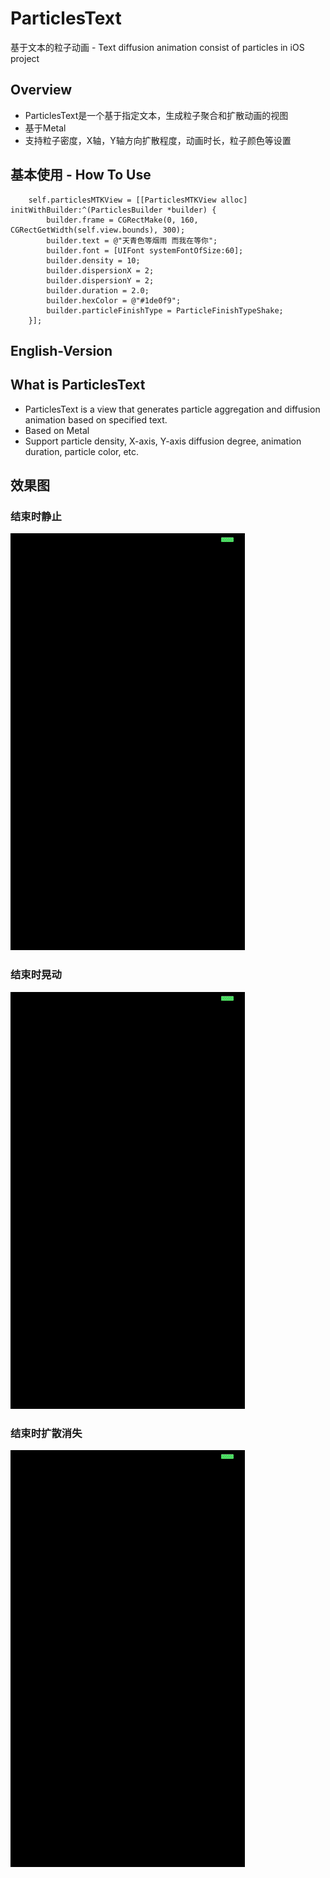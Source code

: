 # ParticlesText
基于文本的粒子动画 -  Text diffusion animation consist of particles in iOS project

## Overview

- ParticlesText是一个基于指定文本，生成粒子聚合和扩散动画的视图
- 基于Metal
- 支持粒子密度，X轴，Y轴方向扩散程度，动画时长，粒子颜色等设置


## 基本使用 - How To Use
```
    self.particlesMTKView = [[ParticlesMTKView alloc] initWithBuilder:^(ParticlesBuilder *builder) {
        builder.frame = CGRectMake(0, 160, CGRectGetWidth(self.view.bounds), 300);
        builder.text = @"天青色等烟雨 而我在等你";
        builder.font = [UIFont systemFontOfSize:60];
        builder.density = 10;
        builder.dispersionX = 2;
        builder.dispersionY = 2;
        builder.duration = 2.0;
        builder.hexColor = @"#1de0f9";
        builder.particleFinishType = ParticleFinishTypeShake;
    }];
```

## English-Version

## What is ParticlesText

- ParticlesText is a view that generates particle aggregation and diffusion animation based on specified text.
- Based on Metal
- Support particle density, X-axis, Y-axis diffusion degree, animation duration, particle color, etc.

## 效果图

### 结束时静止
![结束时静止](https://github.com/MonkYU/ParticlesText/blob/master/Resources/static.gif)

### 结束时晃动
![结束时晃动](https://github.com/MonkYU/ParticlesText/blob/master/Resources/shake.gif)

### 结束时扩散消失
![结束时扩散消失](https://github.com/MonkYU/ParticlesText/blob/master/Resources/diffusion.gif)
